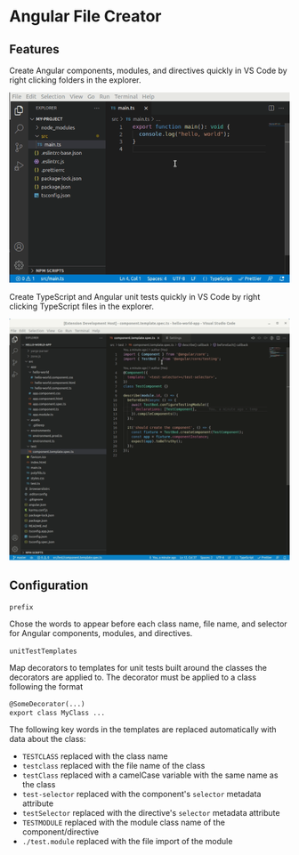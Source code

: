 # Angular File Creator

## Features

Create Angular components, modules, and directives quickly in VS Code by right clicking folders in the explorer.

![create component demo](https://github.com/jaketyler781/vscode-angular-file-creator/blob/master/images/create-component-demo.gif?raw=true)

Create TypeScript and Angular unit tests quickly in VS Code by right clicking TypeScript files in the explorer.

![create unit test demo](https://github.com/jaketyler781/vscode-angular-file-creator/blob/master/images/create-unit-test-demo.gif?raw=true)

## Configuration

`prefix`

Chose the words to appear before each class name, file name, and selector for Angular components, modules, and
directives.

`unitTestTemplates`

Map decorators to templates for unit tests built around the classes the decorators are applied to. The decorator
must be applied to a class following the format

```
@SomeDecorator(...)
export class MyClass ...
```

The following key words in the templates are replaced automatically with data about the class:

-   `TESTCLASS` replaced with the class name
-   `testclass` replaced with the file name of the class
-   `testClass` replaced with a camelCase variable with the same name as the class
-   `test-selector` replaced with the component's `selector` metadata attribute
-   `testSelector` replaced with the directive's `selector` metadata attribute
-   `TESTMODULE` replaced with the module class name of the component/directive
-   `./test.module` replaced with the file import of the module
